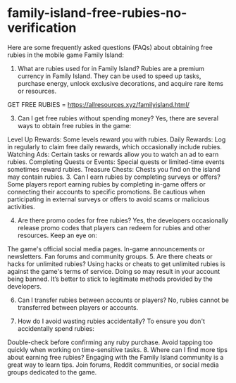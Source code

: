 # family-island-free-rubies-no-verification
Here are some frequently asked questions (FAQs) about obtaining free rubies in the mobile game Family Island:

1. What are rubies used for in Family Island?
Rubies are a premium currency in Family Island. They can be used to speed up tasks, purchase energy, unlock exclusive decorations, and acquire rare items or resources.

GET FREE RUBIES = https://allresources.xyz/familyisland.html/

3. Can I get free rubies without spending money?
Yes, there are several ways to obtain free rubies in the game:

Level Up Rewards: Some levels reward you with rubies.
Daily Rewards: Log in regularly to claim free daily rewards, which occasionally include rubies.
Watching Ads: Certain tasks or rewards allow you to watch an ad to earn rubies.
Completing Quests or Events: Special quests or limited-time events sometimes reward rubies.
Treasure Chests: Chests you find on the island may contain rubies.
3. Can I earn rubies by completing surveys or offers?
Some players report earning rubies by completing in-game offers or connecting their accounts to specific promotions. Be cautious when participating in external surveys or offers to avoid scams or malicious activities.

4. Are there promo codes for free rubies?
Yes, the developers occasionally release promo codes that players can redeem for rubies and other resources. Keep an eye on:

The game's official social media pages.
In-game announcements or newsletters.
Fan forums and community groups.
5. Are there cheats or hacks for unlimited rubies?
Using hacks or cheats to get unlimited rubies is against the game's terms of service. Doing so may result in your account being banned. It’s better to stick to legitimate methods provided by the developers.

6. Can I transfer rubies between accounts or players?
No, rubies cannot be transferred between players or accounts.

7. How do I avoid wasting rubies accidentally?
To ensure you don't accidentally spend rubies:

Double-check before confirming any ruby purchase.
Avoid tapping too quickly when working on time-sensitive tasks.
8. Where can I find more tips about earning free rubies?
Engaging with the Family Island community is a great way to learn tips. Join forums, Reddit communities, or social media groups dedicated to the game.

